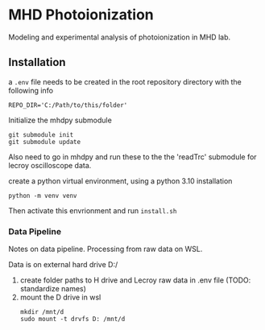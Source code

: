 # MHD Photoionization

Modeling and experimental analysis of photoionization in MHD lab. 

## Installation 


a `.env` file needs to be created in the root repository directory with the following info
```
REPO_DIR='C:/Path/to/this/folder'
```

Initialize the mhdpy submodule

```
git submodule init
git submodule update
```

Also need to go in mhdpy and run these to the the 'readTrc' submodule for lecroy oscilloscope data. 

create a python virtual environment, using a python 3.10 installation

`python -m venv venv`

Then activate this envrionment and run `install.sh`


### Data Pipeline 

Notes on data pipeline. Processing from raw data on WSL. 

Data is on external hard drive D:/

1. create folder paths to H drive and Lecroy raw data in .env file (TODO: standardize names)
2. mount the D drive in wsl
    ```
    mkdir /mnt/d
    sudo mount -t drvfs D: /mnt/d
    ```